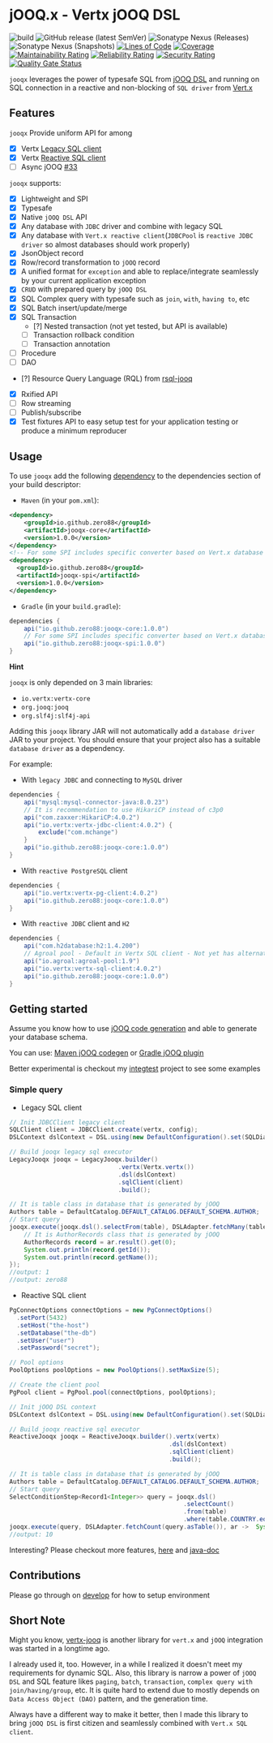 # jOOQ.x - Vertx jOOQ DSL

![build](https://github.com/zero88/vertx-jooq-dsl/workflows/build-release/badge.svg?branch=main)
![GitHub release (latest SemVer)](https://img.shields.io/github/v/release/zero88/jooqx?sort=semver)
![Sonatype Nexus (Releases)](https://img.shields.io/nexus/r/io.github.zero88/jooqx-core?server=https%3A%2F%2Foss.sonatype.org)
![Sonatype Nexus (Snapshots)](https://img.shields.io/nexus/s/io.github.zero88/jooqx-core?server=https%3A%2F%2Foss.sonatype.org)
[![Lines of Code](https://sonarcloud.io/api/project_badges/measure?project=zero88_jooqx&metric=ncloc)](https://sonarcloud.io/dashboard?id=zero88_jooqx)
[![Coverage](https://sonarcloud.io/api/project_badges/measure?project=zero88_jooqx&metric=coverage)](https://sonarcloud.io/dashboard?id=zero88_jooqx)
[![Maintainability Rating](https://sonarcloud.io/api/project_badges/measure?project=zero88_jooqx&metric=sqale_rating)](https://sonarcloud.io/dashboard?id=zero88_jooqx)
[![Reliability Rating](https://sonarcloud.io/api/project_badges/measure?project=zero88_jooqx&metric=reliability_rating)](https://sonarcloud.io/dashboard?id=zero88_jooqx)
[![Security Rating](https://sonarcloud.io/api/project_badges/measure?project=zero88_jooqx&metric=security_rating)](https://sonarcloud.io/dashboard?id=zero88_jooqx)
[![Quality Gate Status](https://sonarcloud.io/api/project_badges/measure?project=zero88_jooqx&metric=alert_status)](https://sonarcloud.io/dashboard?id=zero88_jooqx)

`jooqx` leverages the power of typesafe SQL from [jOOQ DSL](https://www.jooq.org) and running on SQL connection in a reactive and non-blocking of `SQL driver` from [Vert.x](https://vertx.io/docs/#databases)

## Features

`jooqx` Provide uniform API for among

- [x] Vertx [Legacy SQL client](https://vertx.io/docs/vertx-jdbc-client/java/#_legacy_jdbc_client_api)
- [x] Vertx [Reactive SQL client](https://github.com/eclipse-vertx/vertx-sql-client)
- [ ] Async jOOQ [#33](https://github.com/zero88/jooqx/issues/33)

`jooqx` supports:

- [x] Lightweight and SPI
- [x] Typesafe
- [x] Native `jOOQ DSL` API
- [x] Any database with `JDBC` driver and combine with legacy SQL
- [x] Any database with `Vert.x reactive client`(`JDBCPool` is `reactive JDBC driver` so almost databases should work properly)
- [x] JsonObject record
- [x] Row/record transformation to `jOOQ` record
- [x] A unified format for `exception` and able to replace/integrate seamlessly by your current application exception
- [x] `CRUD` with prepared query by `jOOQ DSL`
- [x] SQL Complex query with typesafe such as `join`, `with`, `having to`, etc
- [x] SQL Batch insert/update/merge
- [x] SQL Transaction
    - [?] Nested transaction (not yet tested, but API is available)
    - [ ] Transaction rollback condition
    - [ ] Transaction annotation
- [ ] Procedure
- [ ] DAO
- [?] Resource Query Language (RQL) from [rsql-jooq](https://github.com/zero88/rsql)
- [x] Rxified API
- [ ] Row streaming
- [ ] Publish/subscribe
- [x] Test fixtures API to easy setup test for your application testing or produce a minimum reproducer

## Usage

To use `jooqx` add the following [dependency](https://search.maven.org/artifact/io.github.zero88/jooqx-core/1.0.0/jar) to the dependencies section of your build descriptor:

- `Maven` (in your `pom.xml`):

```xml
<dependency>
    <groupId>io.github.zero88</groupId>
    <artifactId>jooqx-core</artifactId>
    <version>1.0.0</version>
</dependency>
<!-- For some SPI includes specific converter based on Vert.x database client -->
<dependency>
  <groupId>io.github.zero88</groupId>
  <artifactId>jooqx-spi</artifactId>
  <version>1.0.0</version>
</dependency>
```

- `Gradle` (in your `build.gradle`):

```groovy
dependencies {
    api("io.github.zero88:jooqx-core:1.0.0")
    // For some SPI includes specific converter based on Vert.x database client
    api("io.github.zero88:jooqx-spi:1.0.0")
}
```

**Hint**

`jooqx` is only depended on 3 main libraries:

- `io.vertx:vertx-core`
- `org.jooq:jooq`
- `org.slf4j:slf4j-api`

Adding this `jooqx` library JAR will not automatically add a `database driver` JAR to your project. You should
ensure that your project also has a suitable `database driver` as a dependency.

For example:

- With `legacy JDBC` and connecting to `MySQL` driver

```groovy
dependencies {
    api("mysql:mysql-connector-java:8.0.23")
    // It is recommendation to use HikariCP instead of c3p0
    api("com.zaxxer:HikariCP:4.0.2")
    api("io.vertx:vertx-jdbc-client:4.0.2") {
        exclude("com.mchange")
    }
    api("io.github.zero88:jooqx-core:1.0.0")
}
```

- With `reactive PostgreSQL` client

```groovy
dependencies {
    api("io.vertx:vertx-pg-client:4.0.2")
    api("io.github.zero88:jooqx-core:1.0.0")
}
```

- With `reactive JDBC` client and `H2`

```groovy
dependencies {
    api("com.h2database:h2:1.4.200")
    // Agroal pool - Default in Vertx SQL client - Not yet has alternatives
    api("io.agroal:agroal-pool:1.9")
    api("io.vertx:vertx-sql-client:4.0.2")
    api("io.github.zero88:jooqx-core:1.0.0")
}
```

## Getting started

Assume you know how to use [jOOQ code generation](https://www.jooq.org/doc/3.14/manual/code-generation/) and able to
generate your database schema.

You can use: [Maven jOOQ codegen](https://www.jooq.org/doc/3.14/manual/code-generation/codegen-maven/)
or [Gradle jOOQ plugin](https://github.com/etiennestuder/gradle-jooq-plugin)

Better experimental is checkout my [integtest](./integtest) project to see some examples

### Simple query

- Legacy SQL client

```java
// Init JDBCClient legacy client
SQLClient client = JDBCClient.create(vertx, config);
DSLContext dslContext = DSL.using(new DefaultConfiguration().set(SQLDialect.H2));

// Build jooqx legacy sql executor
LegacyJooqx jooqx = LegacyJooqx.builder()
                              .vertx(Vertx.vertx())
                              .dsl(dslContext)
                              .sqlClient(client)
                              .build();

// It is table class in database that is generated by jOOQ
Authors table = DefaultCatalog.DEFAULT_CATALOG.DEFAULT_SCHEMA.AUTHOR;
// Start query
jooqx.execute(jooqx.dsl().selectFrom(table), DSLAdapter.fetchMany(table), ar -> {
    // It is AuthorRecords class that is generated by jOOQ
    AuthorRecords record = ar.result().get(0);
    System.out.println(record.getId());
    System.out.println(record.getName());
});
//output: 1
//output: zero88
```

- Reactive SQL client

```java
PgConnectOptions connectOptions = new PgConnectOptions()
  .setPort(5432)
  .setHost("the-host")
  .setDatabase("the-db")
  .setUser("user")
  .setPassword("secret");

// Pool options
PoolOptions poolOptions = new PoolOptions().setMaxSize(5);

// Create the client pool
PgPool client = PgPool.pool(connectOptions, poolOptions);

// Init jOOQ DSL context
DSLContext dslContext = DSL.using(new DefaultConfiguration().set(SQLDialect.POSTGRES));

// Build jooqx reactive sql executor
ReactiveJooqx jooqx = ReactiveJooqx.builder().vertx(vertx)
                                            .dsl(dslContext)
                                            .sqlClient(client)
                                            .build();

// It is table class in database that is generated by jOOQ
Authors table = DefaultCatalog.DEFAULT_CATALOG.DEFAULT_SCHEMA.AUTHOR;
// Start query
SelectConditionStep<Record1<Integer>> query = jooqx.dsl()
                                                .selectCount()
                                                .from(table)
                                                .where(table.COUNTRY.eq("USA"));
jooqx.execute(query, DSLAdapter.fetchCount(query.asTable()), ar ->  System.out.println(ar.result()));
//output: 10
```

Interesting? Please checkout more features, [here](FEATURES.md) and [java-doc](https://zero88.github.io/jooqx/docs/javadoc/index.html)

## Contributions

Please go through on [develop](DEVELOP.md) for how to setup environment

## Short Note

Might you know, [vertx-jooq](https://github.com/jklingsporn/vertx-jooq) is another library for `vert.x` and `jOOQ` integration was started in a longtime ago.

I already used it, too. However, in a while I realized it doesn't meet my requirements for dynamic SQL.
Also, this library is narrow a power of `jOOQ DSL` and SQL feature likes `paging`, `batch`, `transaction`, `complex query with join/having/group`, etc. It is quite hard to extend due to mostly depends on `Data Access Object (DAO)` pattern, and the generation time.

Always have a different way to make it better, then I made this library to bring `jOOQ DSL` is first citizen and seamlessly combined with `Vert.x SQL client`.
